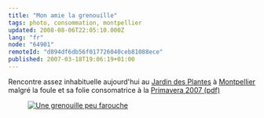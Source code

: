 ```yaml
---
title: "Mon amie la grenouille"
tags: photo, consommation, montpellier
updated: 2008-08-06T22:05:10.000Z
lang: "fr"
node: "64901"
remoteId: "d894df6db56f017726040ceb81088ece"
published: 2007-03-18T19:06:19+01:00
---
```


Rencontre assez inhabituelle aujourd'hui au [Jardin des Plantes](http://photos.pwet.fr/galeries/le-jardin-des-plantes-et-la-faculte-de-medecine-de-montpellier/) à [Montpellier](http://photos.pwet.fr/villes-et-departements/herault-34/montpellier/) malgré la foule et sa folie consomatrice à la [Primavera 2007 (pdf)](http://www.jardindesplantes.univ-montp1.fr/actualitesCom/programme_PRIMAVERA_2007.pdf)

<figure class="object-center"><a href="/images/une-grenouille-peu-farouche.jpg"><img loading="lazy" src="/images/660x/une-grenouille-peu-farouche.jpg" alt="Une grenouille peu farouche">
</a></figure>

